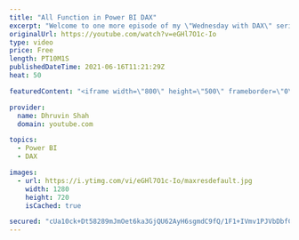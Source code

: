 ```yaml
---
title: "All Function in Power BI DAX"
excerpt: "Welcome to one more episode of my \"Wednesday with DAX\" series for Power BI. During this episode we are going to talk about one of the most interesting DAX expression which is ALL() function. Anyone who's new to Power BI, always have a question in their mind about, when to use the ALL() function? Which"
originalUrl: https://youtube.com/watch?v=eGHl7O1c-Io
type: video
price: Free
length: PT10M1S
publishedDateTime: 2021-06-16T11:21:29Z
heat: 50

featuredContent: "<iframe width=\"800\" height=\"500\" frameborder=\"0\" src=\"https://www.youtube.com/embed/eGHl7O1c-Io\" allow=\"accelerometer; autoplay; encrypted-media; gyroscope; picture-in-picture\" allowfullscreen></iframe>"

provider:
  name: Dhruvin Shah
  domain: youtube.com

topics:
  - Power BI
  - DAX

images:
  - url: https://i.ytimg.com/vi/eGHl7O1c-Io/maxresdefault.jpg
    width: 1280
    height: 720
    isCached: true

secured: "cUa10ck+Dt58289mJmOet6ka3GjQU62AyH6sgmdC9fQ/1F1+IVmv1PJVbDbfC27zS0yKEJRWSeVeFQ8WECYNFTyvaifyk8iq/wDxg8dyaPRpoUDL4c1z7srtcLxVD16Msmv8w/bAx0EKN81ZAwI70hr0s84AMHuCZU+1IGw7G6ginAnmewcHYXTOd5LDwD0zGKDeZGqrzqAIibn7au2hmba/IFG7Xe+qsFCZpnMVW2tOLJo7cqxEBWGGFvNpEfrDnNLS+4OyidoRMTq7SgYAh5tR3j2Y3Hty8WsWhnhJ/NH7mTluMfOkgEHGiLUk6CkUuWG88yabTdgM8TFp2I7Wyl0HKHrR26G2wBCruBPlQ0Gt6kJ96lFoZZLwYUnB/UiSeC7YChBzoouwqpjKGQ9++O98QWC+kL/kBNGKvr2X7g0=;9oPz/71BoTKZnDu6UneX1A=="
---
```


